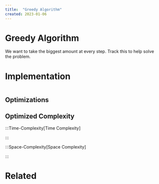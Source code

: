 ```yaml
---
title:  "Greedy Algorithm"
created: 2023-01-06
---
```

# Greedy Algorithm
We want to take the biggest amount at every step. Track this to help solve the problem.
# Implementation

```python

```

## Optimizations

## Optimized Complexity

:::Time-Complexity[Time Complexity] 


:::

:::Space-Complexity[Space Complexity] 


:::



# Related
